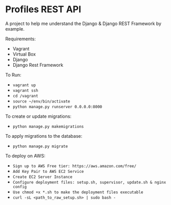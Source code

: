 # Profiles REST API

A project to help me understand the Django & Django REST Framework by example.

Requirements:
- Vagrant
- Virtual Box
- Django
- Django Rest Framework

To Run:
- `vagrant up`
- `vagrant ssh`
- `cd /vagrant`
- `source ~/env/bin/activate`
- `python manage.py runserver 0.0.0.0:8000`

To create or update migrations:
- `python manage.py makemigrations`

To apply migrations to the database:
- `python manage.py migrate`

To deploy on AWS:
- `Sign up to AWS Free tier: https://aws.amazon.com/free/`
- `Add Key Pair to AWS EC2 Service`
- `Create EC2 Server Instance`
- `Configure deployment files: setup.sh, supervisor, update.sh & nginx config`
- `Use chmod +x *.sh to make the deployment files executable`
- `curl -sL <path_to_raw_setup.sh> | sudo bash -`
